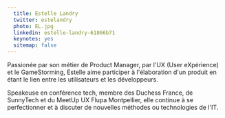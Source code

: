 ```yaml
---
  title: Estelle Landry
  twitter: estelandry
  photo: EL.jpg
  linkedin: estelle-landry-61866b71
  keynotes: yes
  sitemap: false
---
```

Passionée par son métier de Product Manager, par l'UX (User eXpérience) et le GameStorming, Estelle aime participer à l'élaboration d'un produit en étant le lien entre les utilisateurs et les développeurs. 

Speakeuse en conférence tech, membre des Duchess France, de SunnyTech et du MeetUp UX Flupa Montpellier, elle continue à se perfectionner et à discuter de nouvelles méthodes ou technologies de l'IT.